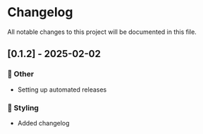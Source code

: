 # Changelog

All notable changes to this project will be documented in this file.

## [0.1.2] - 2025-02-02

### 💼 Other

- Setting up automated releases

### 🎨 Styling

- Added changelog

<!-- generated by git-cliff -->
